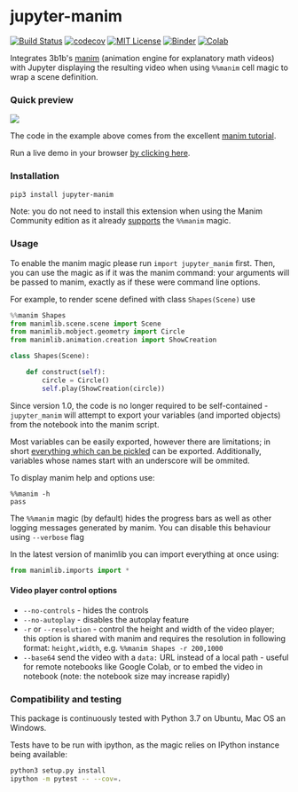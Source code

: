 # jupyter-manim
[![Build Status](https://travis-ci.org/krassowski/jupyter-manim.svg?branch=master)](https://travis-ci.org/krassowski/jupyter-manim)
[![codecov](https://codecov.io/gh/krassowski/jupyter-manim/branch/master/graph/badge.svg)](https://codecov.io/gh/krassowski/jupyter-manim)
[![MIT License](https://img.shields.io/badge/license-MIT-blue.svg?style=flat)](http://choosealicense.com/licenses/mit/)
[![Binder](https://mybinder.org/badge_logo.svg)](https://mybinder.org/v2/gh/krassowski/jupyter-manim/master?filepath=Example.ipynb)
[![Colab](https://camo.githubusercontent.com/52feade06f2fecbf006889a904d221e6a730c194/68747470733a2f2f636f6c61622e72657365617263682e676f6f676c652e636f6d2f6173736574732f636f6c61622d62616467652e737667)](https://colab.research.google.com/gist/cjds/825d9acc80cb0b92bb877bbe2f468d70/example-jupyter-manim.ipynb)

Integrates 3b1b's [manim](https://github.com/3b1b/manim) (animation engine for explanatory math videos)
with Jupyter displaying the resulting video when using `%%manim` cell magic to wrap a scene definition.

### Quick preview

<img src='screenshots/cell_magic_demo.png'>

The code in the example above comes from the excellent [manim tutorial](https://github.com/malhotra5/Manim-Tutorial).

Run a live demo in your browser [by clicking here](https://mybinder.org/v2/gh/krassowski/jupyter-manim/master?filepath=Example.ipynb).

### Installation

```sh
pip3 install jupyter-manim
```

Note: you do not need to install this extension when using the Manim Community edition as it already [supports](https://github.com/ManimCommunity/manim/pull/943) the `%%manim` magic.

### Usage

To enable the manim magic please run `import jupyter_manim` first. Then, you can use the magic as if it was the manim command: your arguments will be passed to manim, exactly as if these were command line options.

For example, to render scene defined with class `Shapes(Scene)` use

```python
%%manim Shapes
from manimlib.scene.scene import Scene
from manimlib.mobject.geometry import Circle
from manimlib.animation.creation import ShowCreation

class Shapes(Scene):

    def construct(self):
        circle = Circle()
        self.play(ShowCreation(circle))
```


Since version 1.0, the code is no longer required to be self-contained -
`jupyter_manim` will attempt to export your variables (and imported objects) from the notebook into the manim script.

Most variables can be easily exported, however there are limitations; in short [everything which can be pickled](https://docs.python.org/3/library/pickle.html#what-can-be-pickled-and-unpickled) can be exported. Additionally, variables whose names start with an underscore will be ommited.


To display manim help and options use:

```
%%manim -h
pass
```


The `%%manim` magic (by default) hides the progress bars as well as other logging messages generated by manim.
You can disable this behaviour using `--verbose` flag


In the latest version of manimlib you can import everything at once using:

```python
from manimlib.imports import *
```

#### Video player control options

 - `--no-controls` - hides the controls
 - `--no-autoplay` - disables the autoplay feature
 - `-r` or `--resolution` - control the height and width of the video player;
  this option is shared with manim and requires the resolution in following format:
  `height,width`, e.g. `%%manim Shapes -r 200,1000`
 - `--base64` send the video with a `data:` URL instead of a local path - useful for remote notebooks like Google Colab,
 or to embed the video in notebook (note: the notebook size may increase rapidly)


### Compatibility and testing

This package is continuously tested with Python 3.7 on Ubuntu, Mac OS an Windows.

Tests have to be run with ipython, as the magic relies on IPython instance being available:

```bash
python3 setup.py install
ipython -m pytest -- --cov=.
```
